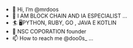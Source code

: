 - 👋 Hi, I’m @mrdoos
- 👀 I AM BLOCK CHAIN AND IA ESPECIALIST ...
- 🏄 🖥️PYTHON, RUBY, GO , JAVA E KOTLIN 
- 🌴  NSC COPORATION founder 
- 📫 How to reach me @doo0s_ ...

